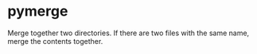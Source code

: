 # pymerge
Merge together two directories. If there are two files with the same name, merge the contents together. 
